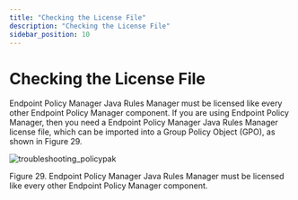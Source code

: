 ```yaml
---
title: "Checking the License File"
description: "Checking the License File"
sidebar_position: 10
---
```


# Checking the License File

Endpoint Policy Manager Java Rules Manager must be licensed like every other Endpoint Policy Manager
component. If you are using Endpoint Policy Manager, then you need a Endpoint Policy Manager Java
Rules Manager license file, which can be imported into a Group Policy Object (GPO), as shown in
Figure 29.

![troubleshooting_policypak](/images/endpointpolicymanager/troubleshooting/javaenterpriserules/troubleshooting_endpointpolicymanager.webp)

Figure 29. Endpoint Policy Manager Java Rules Manager must be licensed like every other Endpoint
Policy Manager component.
